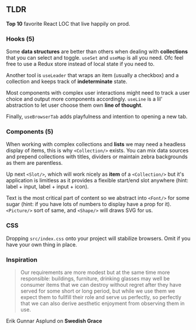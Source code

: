## TLDR

**Top 10** favorite React LOC that live happily on prod. 

### Hooks (5)

Some **data structures** are better than others when dealing with **collections** that you can select and toggle. `useSet` and `useMap` is all you need. Ofc feel free to use a Redux store instead of local state if you need to. 

Another tool is `useLeader` that wraps an item (usually a checkbox) and a collection and keeps track of **indeterminate** state. 

Most components with complex user interactions might need to track a user choice and output more components accordingly. `useLine` is a lil' abstraction to let user choose them own **line of thought**. 

Finally, `useBrowserTab` adds playfulness and intention to opening a new tab. 

### Components (5)

When working with complex collections and **lists** we may need a headless display of items, this is why `<Collection/>` exists. You can mix data sources and prepend collections with titles, dividers or maintain zebra backgrounds as them are parentless. 

Up next `<Slot/>`, which will work nicely as **item** of a `<Collection/>` but it's application is limitless as it provides a flexible start/end slot anywhere (hint: label + input, label + input + icon).
 
Text is the most critical part of content so we abstract into `<Font/>` for some sugar (hint: if you have lots of numbers to display have a prop for it). `<Picture/>` sort of same, and `<Shape/>` will draws SVG for us. 

### CSS

Dropping `src/index.css` onto your project will stabilize browsers. Omit if you have your own thing in place. 


### Inspiration

> Our requirements are more modest but at the same time more responsible:
> buildings, furniture, drinking glasses may well be consumer items that
> we can destroy without regret after they have served for some short or
> long period, but while we use them we expect them to fullfill their role and serve us perfectly, so perfectly that we can also derive aesthetic
> enjoyment from observing them in use.

Erik Gunnar Asplund on **Swedish Grace**





